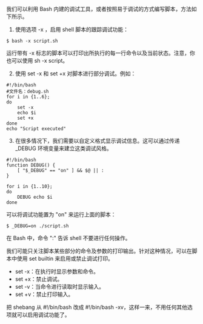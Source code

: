 我们可以利用 Bash 内建的调试工具，或者按照易于调试的方式编写脚本，方法如下所示。

1. 使用选项 -x ，启用 shell 脚本的跟踪调试功能：

```shell
$ bash -x script.sh
```

运行带有 -x 标志的脚本可以打印出所执行的每一行命令以及当前状态。注意，你也可以使用 sh -x script。

2. 使用 set -x 和 set +x 对脚本进行部分调试。例如：

```shell
#!/bin/bash
#文件名：debug.sh
for i in {1..6};
do
	set -x
	echo $i
	set +x
done
echo "Script executed"
```

3. 在很多情况下，我们需要以自定义格式显示调试信息。这可以通过传递 _DEBUG 环境变量来建立这类调试风格。

```shell
#!/bin/bash
function DEBUG() {
	[ "$_DEBUG" == "on" ] && $@ || :
}

for i in {1..10};
do
	DEBUG echo $i
done

```

可以将调试功能置为 "on" 来运行上面的脚本：

```shell
$ _DEBUG=on ./script.sh
```

在 Bash 中，命令 ":" 告诉 shell 不要进行任何操作。

我们可能只关注脚本某些部分的命令及参数的打印输出。针对这种情况，可以在脚本中使用 set builtin 来启用或禁止调试打印。

+ set -x：在执行时显示参数和命令。
+ set +x：禁止调试。
+ set -v：当命令进行读取时显示输入。
+ set +v：禁止打印输入。

把 shebang 从 #!/bin/bash 改成 #!/bin/bash -xv，这样一来，不用任何其他选项就可以启用调试功能了。